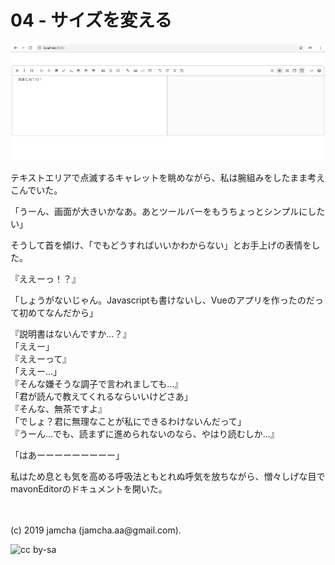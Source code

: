 

# 04 - サイズを変える

![screenwidth](./img/screenwidth.png)

テキストエリアで点滅するキャレットを眺めながら、私は腕組みをしたまま考えこんでいた。

「うーん、画面が大きいかなあ。あとツールバーをもうちょっとシンプルにしたい」

そうして首を傾け、「でもどうすればいいかわからない」とお手上げの表情をした。

『ええーっ！？』  

「しょうがないじゃん。Javascriptも書けないし、Vueのアプリを作ったのだって初めてなんだから」  

『説明書はないんですか…？』  
「ええー」  
『ええーって』  
「ええー…」  
『そんな嫌そうな調子で言われましても…』  
「君が読んで教えてくれるならいいけどさあ」  
『そんな、無茶ですよ』  
「でしょ？君に無理なことが私にできるわけないんだって」  
『うーん…でも、読まずに進められないのなら、やはり読むしか…』

「はあーーーーーーーーー」

私はため息とも気を高める呼吸法ともとれぬ呼気を放ちながら、憎々しげな目でmavonEditorのドキュメントを開いた。



<br>
<br>
(c) 2019 jamcha (jamcha.aa@gmail.com).

![cc by-sa](https://i.creativecommons.org/l/by-sa/4.0/88x31.png)

